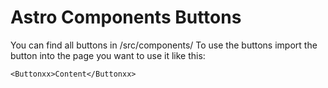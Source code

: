 # Astro Components Buttons

You can find all buttons in /src/components/
To use the buttons import the button into the page you want to use it like this:

```
<Buttonxx>Content</Buttonxx>
```
